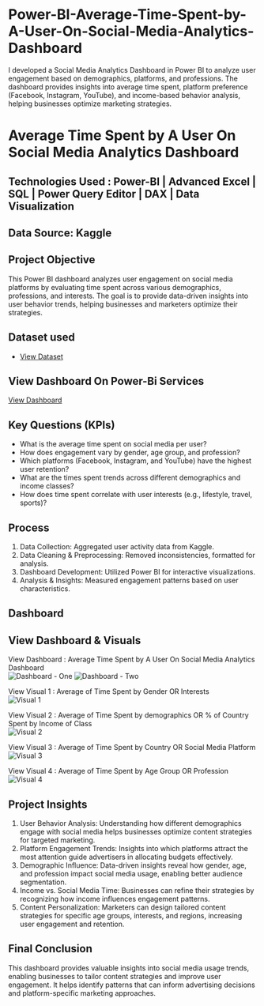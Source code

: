 # Power-BI-Average-Time-Spent-by-A-User-On-Social-Media-Analytics-Dashboard

I developed a Social Media Analytics Dashboard in Power BI to analyze user engagement based on demographics, platforms, and professions. The dashboard provides insights into average time spent, platform preference (Facebook, Instagram, YouTube), and income-based behavior analysis, helping businesses optimize marketing strategies.

# Average Time Spent by A User On Social Media Analytics Dashboard
## Technologies Used : Power-BI | Advanced Excel | SQL | Power Query Editor | DAX | Data Visualization 
## Data Source: Kaggle

## Project Objective

This Power BI dashboard analyzes user engagement on social media platforms by evaluating time spent across various demographics, professions, and interests. The goal is to provide data-driven insights into user behavior trends, helping businesses and marketers optimize their strategies.

## Dataset used
- <a href="https://github.com/satishrdudhat/Power-BI-Average-Time-Spent-by-A-User-On-Social-Media-Analytics-Dashboard/blob/main/Average%20Time%20Spent%20By%20A%20User%20On%20Social%20Media.csv">View Dataset</a>

##  View Dashboard On Power-Bi Services
<a href="https://app.powerbi.com/view?r=eyJrIjoiMjg4YTg5ZGYtZWQ2MS00YzhiLTk5OTUtOGQ5NzExZDA4NTU2IiwidCI6IjI5NjM3NzllLTNkMDMtNGRjYi05ZGI5LTExZGIwNzZhZDgzZCJ9">View Dashboard</a>

## Key Questions (KPIs)

- What is the average time spent on social media per user?
- How does engagement vary by gender, age group, and profession?
- Which platforms (Facebook, Instagram, and YouTube) have the highest user retention?
- What are the times spent trends across different demographics and income classes?
- How does time spent correlate with user interests (e.g., lifestyle, travel, sports)?

## Process

1.	Data Collection: Aggregated user activity data from Kaggle.
2.	Data Cleaning & Preprocessing: Removed inconsistencies, formatted for analysis.
3.	Dashboard Development: Utilized Power BI for interactive visualizations.
4.	Analysis & Insights: Measured engagement patterns based on user characteristics.

## Dashboard
## View Dashboard & Visuals

View Dashboard  : Average Time Spent by A User On Social Media Analytics Dashboard  <br>
![Dashboard - One](https://github.com/user-attachments/assets/a5eb51a2-00ba-474d-be1e-81e836e12dba)
![Dashboard - Two](https://github.com/user-attachments/assets/6f660bda-9026-43cb-a6e8-841258b36b48)

View Visual 1 : Average of Time Spent by Gender OR Interests   <br>
![Visual 1](https://github.com/user-attachments/assets/e71353b6-d4ef-481c-8f1c-9c73bd6cc321)

View Visual 2 : Average of Time Spent by demographics OR % of Country Spent by Income of Class  <br>
![Visual 2](https://github.com/user-attachments/assets/7f4b3948-853f-41ed-b7a6-a19aa866fc11)

View Visual 3 : Average of Time Spent by Country OR Social Media Platform   <br>
![Visual 3](https://github.com/user-attachments/assets/018b9c2d-9977-4b9d-ac11-9adb56fbdaed)

View Visual 4 : Average of Time Spent by Age Group OR Profession <br>
![Visual 4](https://github.com/user-attachments/assets/d4bcad89-3344-43de-8f58-43bb39a4ff04)

## Project Insights

1.	User Behavior Analysis: Understanding how different demographics engage with social media helps businesses optimize content strategies for targeted marketing.
2.	Platform Engagement Trends: Insights into which platforms attract the most attention guide advertisers in allocating budgets effectively.
3.	Demographic Influence: Data-driven insights reveal how gender, age, and profession impact social media usage, enabling better audience segmentation.
4.	Income vs. Social Media Time: Businesses can refine their strategies by recognizing how income influences engagement patterns.
5.	Content Personalization: Marketers can design tailored content strategies for specific age groups, interests, and regions, increasing user engagement and retention.

## Final Conclusion

This dashboard provides valuable insights into social media usage trends, enabling businesses to tailor content strategies and improve user engagement. It helps identify patterns that can inform advertising decisions and platform-specific marketing approaches.
